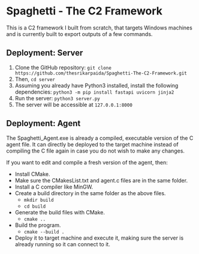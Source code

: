 # Spaghetti - The C2 Framework
This is a C2 framework I built from scratch, that targets Windows machines and is currently built to export outputs of a few commands.

## Deployment: Server

1. Clone the GitHub repository: `git clone https://github.com/thesrikarpaida/Spaghetti-The-C2-Framework.git`
2. Then, `cd server`
3. Assuming you already have Python3 installed, install the following dependencies: `python3 -m pip install fastapi uvicorn jinja2`
4. Run the server: `python3 server.py`
5. The server will be accessible at `127.0.0.1:8000`

## Deployment: Agent

The Spaghetti_Agent.exe is already a compiled, executable version of the C agent file. It can directly be deployed to the target machine instead of compiling the C file again in case you do not wish to make any changes.

If you want to edit and compile a fresh version of the agent, then:
 - Install CMake.
 - Make sure the CMakesList.txt and agent.c files are in the same folder.
 - Install a C compiler like MinGW.
 - Create a build directory in the same folder as the above files.
     + `mkdir build`
     + `cd build`
 - Generate the build files with CMake.
     + `cmake ..`
 - Build the program.
     + `cmake --build .`
 - Deploy it to target machine and execute it, making sure the server is already running so it can connect to it.
